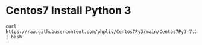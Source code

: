 # Centos7 Install Python 3
    curl https://raw.githubusercontent.com/phpliv/Centos7Py3/main/Centos7Py3.7.2.sh | bash
